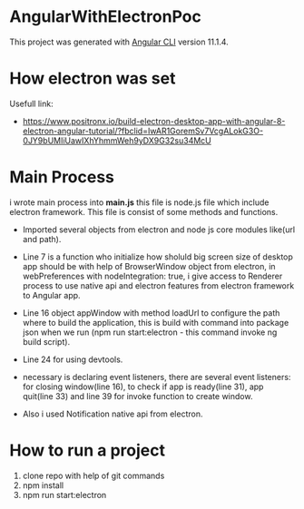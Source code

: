 # AngularWithElectronPoc

This project was generated with [Angular CLI](https://github.com/angular/angular-cli) version 11.1.4.

# How electron was set

Usefull link:

- https://www.positronx.io/build-electron-desktop-app-with-angular-8-electron-angular-tutorial/?fbclid=IwAR1GoremSv7VcgALokG3O-0JY9bUMIiUawIXhYhmmWeh9yDX9G32su34McU

# Main Process

i wrote main process into <b>main.js</b> this file is node.js file which include electron framework. This file is consist of some methods and functions.

- Imported several objects from electron and node js core modules like(url and path).
- Line 7 is a function who initialize how sholuld big screen size of desktop app should be with help of BrowserWindow object from electron, in webPreferences with nodeIntegration: true, i give access to Renderer process to use native api and electron features from electron framework to Angular app.

- Line 16 object appWindow with method loadUrl to configure the path where to build the application, this is build with command into package json when we run (npm run start:electron - this command invoke ng build script).

- Line 24 for using devtools.

- necessary is declaring event listeners, there are several event listeners: for closing window(line 16), to check if app is ready(line 31), app quit(line 33) and line 39 for invoke function to create window.

- Also i used Notification native api from electron.

# How to run a project

1. clone repo with help of git commands
2. npm install
3. npm run start:electron

